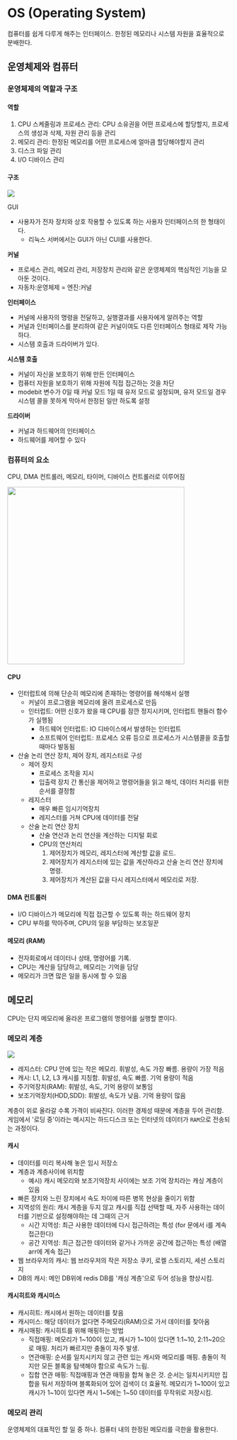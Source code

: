# OS (Operating System)
컴퓨터를 쉽게 다루게 해주는 인터페이스.
한정된 메모리나 시스템 자원을 효율적으로 분배한다.

## 운영체제와 컴퓨터

### 운영체제의 역할과 구조

#### 역할
1. CPU 스케줄링과 프로세스 관리: CPU 소유권을 어떤 프로세스에 할당할지, 프로세스의 생성과 삭제, 자원 관리 등을 관리
1. 메모리 관리: 한정된 메모리를 어떤 프로세스에 얼마큼 할당해야할지 관리
1. 디스크 파일 관리
1. I/O 디바이스 관리

#### 구조
<img src="https://img1.daumcdn.net/thumb/R1280x0/?scode=mtistory2&fname=https%3A%2F%2Fblog.kakaocdn.net%2Fdn%2FS3U2H%2FbtqHxbOhB2V%2FWeQANBQKfm6F58xkWsJZy0%2Fimg.png">

GUI  
- 사용자가 전자 장치와 상호 작용할 수 있도록 하는 사용자 인터페이스의 한 형태이다.
    - 리눅스 서버에서는 GUI가 아닌 CUI를 사용한다.

**커널**  
- 프로세스 관리, 메모리 관리, 저장장치 관리와 같은 운영체제의 핵심적인 기능을 모아둔 것이다.  
- 자동차:운영체제 = 엔진:커널

**인터페이스**
- 커널에 사용자의 명령을 전달하고, 실행결과를 사용자에게 알려주는 역할
- 커널과 인터페이스를 분리하여 같은 커널이여도 다른 인터페이스 형태로 제작 가능하다.
- 시스템 호출과 드라이버가 있다.

**시스템 호출**  
- 커널이 자신을 보호하기 위해 만든 인터페이스
- 컴퓨터 자원을 보호하기 위해 자원에 직접 접근하는 것을 차단
- modebit 변수가 0일 때 커널 모드 1일 때 유저 모드로 설정되며, 유저 모드일 경우 시스템 콜을 못하게 막아서 한정된 일만 하도록 설정 

**드라이버**   
- 커널과 하드웨어의 인터페이스
- 하드웨어를 제어할 수 있다

### 컴퓨터의 요소
CPU, DMA 컨트롤러, 메모리, 타이머, 디바이스 컨트롤러로 이루어짐

<img src="https://velog.velcdn.com/images%2Fjhw1251%2Fpost%2F1b0f5b51-92a2-4156-bb81-ac43b6be01cb%2Fimage.png" width="400">

#### CPU
- 인터럽트에 의해 단순히 메모리에 존재하는 명령어를 해석해서 실행
    - 커널이 프로그램을 메모리에 올려 프로세스로 만듬
    - 인터럽트: 어떤 신호가 왔을 때 CPU를 잠깐 정지시키며, 인터럽트 핸들러 함수가 실행됨
        - 하드웨어 인터럽트: IO 디바이스에서 발생하는 인터럽트
        - 소프트웨어 인터럽트: 프로세스 오류 등으로 프로세스가 시스템콜을 호출할 때마다 발동됨
- 산술 논리 연산 장치, 제어 장치, 레지스터로 구성  
    - 제어 장치  
        - 프로세스 조작을 지시
        - 입출력 장치 간 통신을 제어하고 명령어들을 읽고 해석, 데이터 처리를 위한 순서를 결정함
    - 레지스터
        - 매우 빠른 임시기억장치
        - 레지스터를 거쳐 CPU에 데이터를 전달
    - 산술 논리 연산 장치
        - 산술 연산과 논리 연산을 계산하는 디지털 회로
        - CPU의 연산처리
            1. 제어장치가 메모리, 레지스터에 계산할 값을 로드. 
            1. 제어장치가 레지스터에 있는 값을 계산하라고 산술 논리 연산 장치에 명령.
            1. 제어장치가 계산된 값을 다시 레지스터에서 메모리로 저장.

#### DMA 컨트롤러
- I/O 디바이스가 메모리에 직접 접근할 수 있도록 하는 하드웨어 장치
- CPU 부하를 막아주며, CPU의 일을 부담하는 보조일꾼

#### 메모리 (RAM)
- 전자회로에서 데이터나 상태, 명령어를 기록.
- CPU는 계산을 담당하고, 메모리는 기억을 담당
- 메모리가 크면 많은 일을 동시에 할 수 있음

## 메모리
CPU는 단지 메모리에 올라온 프로그램의 명령어를 실행할 뿐이다.

### 메모리 계층
<img src="https://upload.wikimedia.org/wikipedia/commons/thumb/c/c6/%EB%A9%94%EB%AA%A8%EB%A6%AC%EA%B3%84%EC%B8%B5%EA%B5%AC%EC%A1%B0%EA%B7%B8%EB%A6%BC1.png/220px-%EB%A9%94%EB%AA%A8%EB%A6%AC%EA%B3%84%EC%B8%B5%EA%B5%AC%EC%A1%B0%EA%B7%B8%EB%A6%BC1.png">

- 레지스터: CPU 안에 있는 작은 메모리. 휘발성, 속도 가장 빠름. 용량이 가장 적음
- 캐시: L1, L2, L3 캐시를 지칭함. 휘발성, 속도 빠름. 기억 용량이 적음
- 주기억장치(RAM): 휘발성, 속도, 기억 용량이 보통임
- 보조기억장치(HDD,SDD): 휘발성, 속도가 낮음. 기억 용량이 많음

계층이 위로 올라갈 수록 가격이 비싸진다. 이러한 경제성 때문에 계층을 두어 관리함.  
게임에서 '로딩 중'이라는 메시지는 하드디스크 또는 인터넷의 데이터가 `RAM`으로 전송되는 과정이다.

#### 캐시
- 데이터를 미리 복사해 놓은 임시 저장소
- 계층과 계층사이에 위치함
    - 예시) 캐시 메모리와 보조기억장치 사이에는 보조 기억 장치라는 캐싱 계층이 있음
- 빠른 장치와 느린 장치에서 속도 차이에 따른 병목 현상을 줄이기 위함
- 지역성의 원리: 캐시 계층을 두지 않고 캐시를 직접 선택할 때, 자주 사용하는 데이터를 기반으로 설정해야하는 데 그때의 근거
    - 시간 지역성: 최근 사용한 데이터에 다시 접근하려는 특성 (for 문에서 i를 계속 접근한다)
    - 공간 지역성: 최근 접근한 데이터와 같거나 가까운 공간에 접근하는 특성 (배열 arr에 계속 접근)
- 웹 브라우저의 캐시: 웹 브라우저의 작은 저장소 쿠키, 로켈 스토리지, 세션 스토리지
- DB의 캐시: 메인 DB위에 redis DB를 '캐싱 계층'으로 두어 성능을 향상시킴.

#### 캐시히트와 캐시미스
- 캐시히트: 캐시에서 원하는 데이터를 찾음
- 캐시미스: 해당 데이터가 없다면 주메모리(RAM)으로 가서 데이터를 찾아옴
- 캐시매핑: 캐시히트를 위해 매핑하는 방법
    - 직접매핑: 메모리가 1~100이 있고, 캐시가 1~10이 있다면 1:1~10, 2:11~20으로 매핑. 처리가 빠르지만 충돌이 자주 발생.
    - 연관매핑: 순서를 일치시키지 않고 관련 있는 캐시와 메모리를 매핑. 충돌이 적지만 모든 블록을 탐색해야 함으로 속도가 느림.
    - 집합 연관 매핑: 직접매핑과 연관 매핑을 합쳐 놓은 것. 순서는 일치시키지만 집합을 둬서 저장하며 블록화되어 있어 검색이 더 효율적. 메모리가 1~100이 있고 캐시가 1~10이 있다면 캐시 1~5에는 1~50 데이터를 무작위로 저장시킴.

### 메모리 관리
운영체제의 대표적인 할 일 중 하나. 컴퓨터 내의 한정된 메모리를 극한을 활용한다.